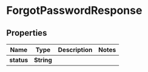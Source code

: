 

# ForgotPasswordResponse

## Properties

Name | Type | Description | Notes
------------ | ------------- | ------------- | -------------
**status** | **String** |  | 




